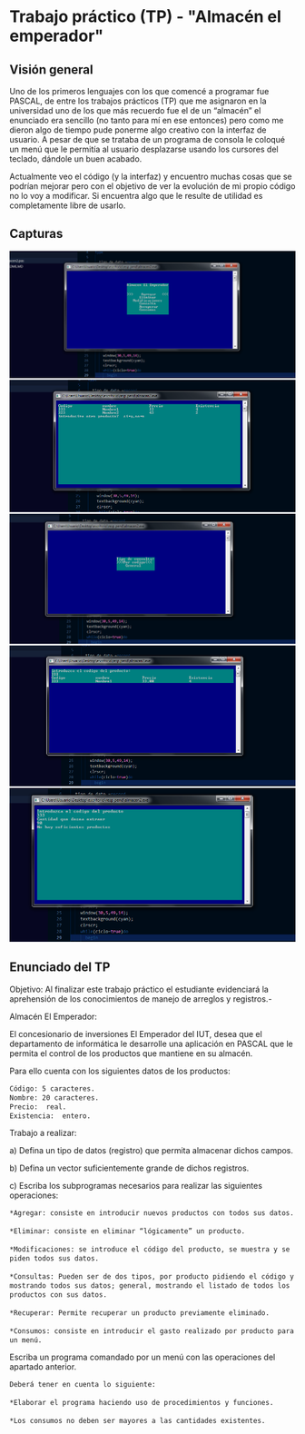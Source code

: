 # Trabajo práctico (TP) - "Almacén el emperador"

## Visión general

Uno de los primeros lenguajes con los que comencé a programar fue PASCAL, de entre los trabajos prácticos (TP) que me asignaron en la universidad uno de los que más recuerdo fue el de un “almacén” el enunciado era sencillo (no tanto para mí en ese entonces) pero como me dieron algo de tiempo pude ponerme algo creativo con la interfaz de usuario. A pesar de que se trataba de un programa de consola le coloqué un menú que le permitía al usuario desplazarse usando los cursores del teclado, dándole un buen acabado. 

Actualmente veo el código (y la interfaz) y encuentro muchas cosas que se podrían mejorar pero con el objetivo de ver la evolución de mi propio código no lo voy a modificar. Si encuentra algo que le resulte de utilidad es completamente libre de usarlo.

## Capturas

![main_menu](Captura1.PNG)
![](Captura2.PNG)
![](Captura3.PNG)
![](Captura4.PNG)
![](Captura5.PNG)

## Enunciado del TP

Objetivo: Al finalizar este trabajo práctico el estudiante evidenciará la aprehensión de los conocimientos de manejo de arreglos y registros.-

Almacén El Emperador:

El concesionario de inversiones El Emperador del IUT, desea que el departamento de informática le desarrolle una aplicación en PASCAL que le permita el control de los productos que mantiene en su almacén.

Para ello cuenta con los siguientes datos de los productos:

	Código: 5 caracteres.
	Nombre: 20 caracteres.
	Precio:  real.
	Existencia:  entero.

Trabajo a realizar:

 a) Defina un tipo de datos (registro) que permita almacenar dichos campos.

 b) Defina un vector suficientemente grande de dichos registros.
 
 c) Escriba los subprogramas necesarios para realizar las siguientes operaciones:

	*Agregar: consiste en introducir nuevos productos con todos sus datos.
	
	*Eliminar: consiste en eliminar “lógicamente” un producto.

	*Modificaciones: se introduce el código del producto, se muestra y se piden todos sus datos.

	*Consultas: Pueden ser de dos tipos, por producto pidiendo el código y mostrando todos sus datos; general, mostrando el listado de todos los productos con sus datos.

	*Recuperar: Permite recuperar un producto previamente eliminado.

	*Consumos: consiste en introducir el gasto realizado por producto para un menú.

Escriba un programa comandado por un menú con las operaciones del apartado anterior.

	Deberá tener en cuenta lo siguiente:

	*Elaborar el programa haciendo uso de procedimientos y funciones.

	*Los consumos no deben ser mayores a las cantidades existentes.


